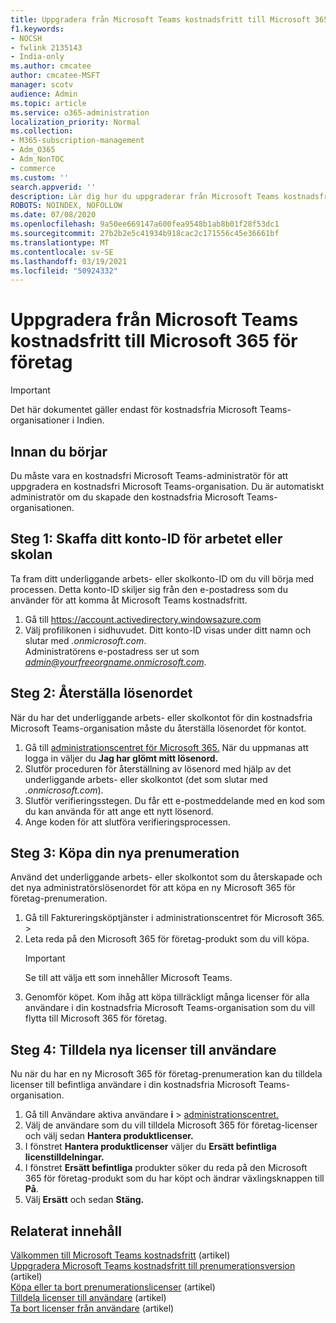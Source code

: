 ```yaml
---
title: Uppgradera från Microsoft Teams kostnadsfritt till Microsoft 365 för företag
f1.keywords:
- NOCSH
- fwlink 2135143
- India-only
ms.author: cmcatee
author: cmcatee-MSFT
manager: scotv
audience: Admin
ms.topic: article
ms.service: o365-administration
localization_priority: Normal
ms.collection:
- M365-subscription-management
- Adm_O365
- Adm_NonTOC
- commerce
ms.custom: ''
search.appverid: ''
description: Lär dig hur du uppgraderar från Microsoft Teams kostnadsfritt till en ny Microsoft 365 för företag-prenumeration.
ROBOTS: NOINDEX, NOFOLLOW
ms.date: 07/08/2020
ms.openlocfilehash: 9a50ee669147a600fea9548b1ab8b01f28f53dc1
ms.sourcegitcommit: 27b2b2e5c41934b918cac2c171556c45e36661bf
ms.translationtype: MT
ms.contentlocale: sv-SE
ms.lasthandoff: 03/19/2021
ms.locfileid: "50924332"
---
```

# <a name="upgrade-from-microsoft-teams-free-to-microsoft-365-for-business"></a>Uppgradera från Microsoft Teams kostnadsfritt till Microsoft 365 för företag

> [!IMPORTANT]
> Det här dokumentet gäller endast för kostnadsfria Microsoft Teams-organisationer i Indien.

## <a name="before-you-begin"></a>Innan du börjar

Du måste vara en kostnadsfri Microsoft Teams-administratör för att uppgradera en kostnadsfri Microsoft Teams-organisation. Du är automatiskt administratör om du skapade den kostnadsfria Microsoft Teams-organisationen.

## <a name="step-1-get-your-work-or-school-account-id"></a>Steg 1: Skaffa ditt konto-ID för arbetet eller skolan

Ta fram ditt underliggande arbets- eller skolkonto-ID om du vill börja med processen. Detta konto-ID skiljer sig från den e-postadress som du använder för att komma åt Microsoft Teams kostnadsfritt.

1. Gå till <a href="https://go.microsoft.com/fwlink/p/?linkid=2134797" target="_blank">https://account.activedirectory.windowsazure.com</a>
2. Välj profilikonen i sidhuvudet. Ditt konto-ID visas under ditt namn och slutar med *.onmicrosoft.com*.\
    Administratörens e-postadress ser ut som *admin@yourfreeorgname.onmicrosoft.com*.

## <a name="step-2-reset-your-password"></a>Steg 2: Återställa lösenordet

När du har det underliggande arbets- eller skolkontot för din kostnadsfria Microsoft Teams-organisation måste du återställa lösenordet för kontot.

1. Gå till <a href="https://go.microsoft.com/fwlink/p/?linkid=2024339" target="_blank">administrationscentret för Microsoft 365.</a> När du uppmanas att logga in väljer du **Jag har glömt mitt lösenord.**
2. Slutför proceduren för återställning av lösenord med hjälp av det underliggande arbets- eller skolkontot (det som slutar med *.onmicrosoft.com*).
3. Slutför verifieringsstegen. Du får ett e-postmeddelande med en kod som du kan använda för att ange ett nytt lösenord.
4. Ange koden för att slutföra verifieringsprocessen.

## <a name="step-3-buy-your-new-subscription"></a>Steg 3: Köpa din nya prenumeration

Använd det underliggande arbets- eller skolkontot som du återskapade och det nya administratörslösenordet för att köpa en ny Microsoft 365 för företag-prenumeration.

1. Gå till Faktureringsköptjänster i administrationscentret för Microsoft 365.  >  <a href="https://go.microsoft.com/fwlink/p/?linkid=868433" target="_blank"></a>
2. Leta reda på den Microsoft 365 för företag-produkt som du vill köpa.
    > [!IMPORTANT]
    > Se till att välja ett som innehåller Microsoft Teams.
3. Genomför köpet. Kom ihåg att köpa tillräckligt många licenser för alla användare i din kostnadsfria Microsoft Teams-organisation som du vill flytta till Microsoft 365 för företag.

## <a name="step-4-assign-new-licenses-to-users"></a>Steg 4: Tilldela nya licenser till användare

Nu när du har en ny Microsoft 365 för företag-prenumeration kan du tilldela licenser till befintliga användare i din kostnadsfria Microsoft Teams-organisation.

1. Gå till Användare aktiva användare **i**  >  <a href="https://go.microsoft.com/fwlink/p/?linkid=834822" target="_blank">administrationscentret.</a>
2. Välj de användare som du vill tilldela Microsoft 365 för företag-licenser och välj sedan **Hantera produktlicenser.**
3. I fönstret **Hantera produktlicenser** väljer du **Ersätt befintliga licenstilldelningar.**
4. I fönstret **Ersätt befintliga** produkter söker du reda på den Microsoft 365 för företag-produkt som du har köpt och ändrar växlingsknappen till **På**.
5. Välj **Ersätt** och sedan **Stäng.**

## <a name="related-content"></a>Relaterat innehåll

[Välkommen till Microsoft Teams kostnadsfritt](https://support.microsoft.com/office/6d79a648-6913-4696-9237-ed13de64ae3c) (artikel)\
[Uppgradera Microsoft Teams kostnadsfritt till prenumerationsversion](/microsoftteams/upgrade-freemium) (artikel)\
[Köpa eller ta bort prenumerationslicenser](../licenses/buy-licenses.md) (artikel)\
[Tilldela licenser till användare](../../admin/manage/assign-licenses-to-users.md) (artikel)\
[Ta bort licenser från användare](../../admin/manage/remove-licenses-from-users.md) (artikel)